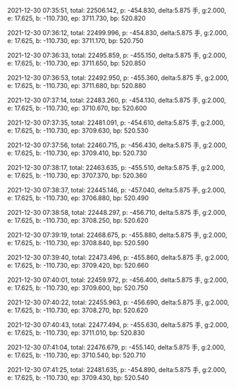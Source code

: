 2021-12-30 07:35:51, total: 22506.142, p: -454.830, delta:5.875 手, g:2.000, e: 17.625, b: -110.730, ep: 3711.730, bp: 520.820

2021-12-30 07:36:12, total: 22499.996, p: -454.830, delta:5.875 手, g:2.000, e: 17.625, b: -110.730, ep: 3711.170, bp: 520.750

2021-12-30 07:36:33, total: 22495.859, p: -455.150, delta:5.875 手, g:2.000, e: 17.625, b: -110.730, ep: 3711.650, bp: 520.850

2021-12-30 07:36:53, total: 22492.950, p: -455.360, delta:5.875 手, g:2.000, e: 17.625, b: -110.730, ep: 3711.680, bp: 520.880

2021-12-30 07:37:14, total: 22483.260, p: -454.130, delta:5.875 手, g:2.000, e: 17.625, b: -110.730, ep: 3710.670, bp: 520.600

2021-12-30 07:37:35, total: 22481.091, p: -454.610, delta:5.875 手, g:2.000, e: 17.625, b: -110.730, ep: 3709.630, bp: 520.530

2021-12-30 07:37:56, total: 22460.715, p: -456.430, delta:5.875 手, g:2.000, e: 17.625, b: -110.730, ep: 3709.410, bp: 520.730

2021-12-30 07:38:17, total: 22463.635, p: -455.510, delta:5.875 手, g:2.000, e: 17.625, b: -110.730, ep: 3707.370, bp: 520.360

2021-12-30 07:38:37, total: 22445.146, p: -457.040, delta:5.875 手, g:2.000, e: 17.625, b: -110.730, ep: 3706.880, bp: 520.490

2021-12-30 07:38:58, total: 22448.297, p: -456.710, delta:5.875 手, g:2.000, e: 17.625, b: -110.730, ep: 3708.250, bp: 520.620

2021-12-30 07:39:19, total: 22468.675, p: -455.880, delta:5.875 手, g:2.000, e: 17.625, b: -110.730, ep: 3708.840, bp: 520.590

2021-12-30 07:39:40, total: 22473.496, p: -455.860, delta:5.875 手, g:2.000, e: 17.625, b: -110.730, ep: 3709.420, bp: 520.660

2021-12-30 07:40:01, total: 22459.972, p: -456.400, delta:5.875 手, g:2.000, e: 17.625, b: -110.730, ep: 3709.600, bp: 520.750

2021-12-30 07:40:22, total: 22455.963, p: -456.690, delta:5.875 手, g:2.000, e: 17.625, b: -110.730, ep: 3708.270, bp: 520.620

2021-12-30 07:40:43, total: 22477.494, p: -455.630, delta:5.875 手, g:2.000, e: 17.625, b: -110.730, ep: 3711.010, bp: 520.830

2021-12-30 07:41:04, total: 22476.679, p: -455.140, delta:5.875 手, g:2.000, e: 17.625, b: -110.730, ep: 3710.540, bp: 520.710

2021-12-30 07:41:25, total: 22481.635, p: -454.890, delta:5.875 手, g:2.000, e: 17.625, b: -110.730, ep: 3709.430, bp: 520.540